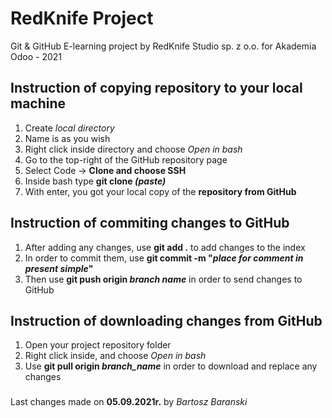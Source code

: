 # RedKnife Project 

Git & GitHub E-learning project by RedKnife Studio sp. z o.o. for Akademia Odoo - 2021 

## Instruction of copying repository to your local machine
1. Create *local directory*
2. Name is as you wish
3. Right click inside directory and choose *Open in bash*
4. Go to the top-right of the GitHub repository page 
5. Select Code -> **Clone and choose SSH** 
6. Inside bash type **git clone *(paste)***
7. With enter, you got your local copy of the **repository from GitHub**

## Instruction of commiting changes to GitHub
1. After adding any changes, use **git add .** to add changes to the index
2. In order to commit them, use **git commit -m "*place for comment in present simple*"**
3. Then use **git push origin *branch name*** in order to send changes to GitHub

## Instruction of downloading changes from GitHub
1. Open your project repository folder
2. Right click inside, and choose *Open in bash*
3. Use **git pull origin *branch_name*** in order to download and replace any changes

###
Last changes made on **05.09.2021r.** by *Bartosz Baranski* 
